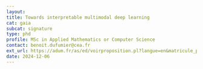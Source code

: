 ```yaml
---
layout:
title: Towards interpretable multimodal deep learning
cat: gaia
subcat: signature
type: phd
profile: MSc in Applied Mathematics or Computer Science
contact: benoit.dufumier@cea.fr
ext_url: https://adum.fr/as/ed/voirproposition.pl?langue=en&matricule_prop=59492&site=PSaclay
date: 2024-12-06
---
```

